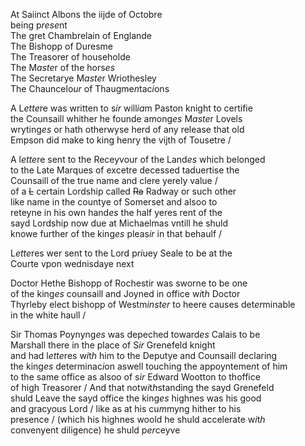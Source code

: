 ---
---
<div>

<div>
      <p>
		At Saiinct Albons the iijde of Octobre
		<br />being p<i>rese</i>nt
		<br />The gret Chambrelain of Englande
		<br />The Bishopp of Duresme
		<br />The Treasorer of householde
		<br />The M<i>aste</i>r of the hors<i>es</i>
		<br />The Secretarye M<i>aste</i>r Wriothesley
		<br />The Chauncelo<i>ur</i> of Thaugme<i>n</i>tac<i>i</i>ons
	</p>
      <p>
		A L<i>ette</i>re was written to s<i>ir</i> will<i>ia</i>m Paston knight to certifie
		<br />the Counsaill whither he founde among<i>es</i> M<i>aste</i>r Lovels
		<br />wryting<i>es</i> or hath otherwyse herd of any release that old
		<br />Empson did make to king henry the vijth of Tousetre /
	</p>
      <p>
		A l<i>ette</i>re sent to the Receyvour of the Land<i>es</i> which belonged
		<br />to the Late Marques of excetre decessed taduertise the
		<br />Counsaill of the true name and clere yerely value /
		<br />of a <del>L</del> certain Lordship called <del>Ra</del> Radway or such other
		<br />like name in the countye of Somerset and alsoo to
		<br />reteyne in his own hand<i>es</i> the half yeres rent of the
		<br />sayd Lordship now due at Michaelmas vntill he shuld
		<br />knowe further of the king<i>es</i> pleas<i>ir</i> in that behaulf /
	</p>
      <p>
		L<i>ette</i>res wer sent to the Lord p<i>ri</i>uey Seale to be at the 
		<br />Courte vpon wednisdaye next
	</p>
      <p>
		Doctor Hethe Bishopp of Rochestir was sworne to be one
		<br />of the king<i>es</i> counsaill and Joyned in office w<i>i</i>t<i>h</i> Doctor
		<br />Thyrleby elect bishopp of Westm<i>inster</i> to heere causes det<i>er</i>minable
		<br />in the white haull /
	</p>
      <p>
		Sir Thomas Poynyng<i>es</i> was depeched toward<i>es</i> Calais to be
		<br />Marshall there in the place of S<i>ir</i> 		Grenefeld knight
		<br />and had l<i>ette</i>res w<i>i</i>t<i>h</i> him to the Deputye and Counsaill declaring
		<br />the king<i>es</i> determinac<i>i</i>on aswell touching the appoynteme<i>n</i>t of him
		<br />to the same office as alsoo of s<i>ir</i> Edward Wootton to thoffice
		<br />of high Treasorer / And that notw<i>i</i>t<i>h</i>standing the sayd Grenefeld
		<br />shuld Leave the sayd office the king<i>es</i> highnes was his good
		<br />and gracyous Lord / like as at his cu<i>m</i>myng hither to his
		<br />presence / (which his highnes woold he shuld accelerate w<i>i</i>t<i>h</i>
		<br />convenyent diligence) he shuld p<i>er</i>ceyve
	</p>
<br /></div>
</div>
